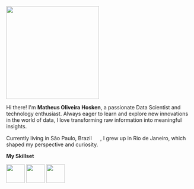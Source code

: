 <img src ="https://github.com/user-attachments/assets/152529cc-7c2f-4256-812e-41b06f9e1da3" width="250"/>



Hi there! I'm <b>Matheus Oliveira Hosken</b>, a passionate Data Scientist and technology enthusiast. Always eager to learn and explore new innovations in the world of data, I love transforming raw information into meaningful insights.

Currently living in São Paulo, Brazil <img src ="https://github.com/user-attachments/assets/c9187c16-6858-44d3-8c81-68bcf5a11310" width="15"/>
, I grew up in Rio de Janeiro, which shaped my perspective and curiosity.

<b>My Skillset</b>

<img src= "https://github.com/user-attachments/assets/a1f12e23-1799-45f3-882b-4938c3a770fe" width="50"/>  <img src= "https://github.com/user-attachments/assets/6fafa1b4-e189-4d62-8159-c0dc7caafdd6" width="50"/> <img src= "https://github.com/user-attachments/assets/68500ba9-193c-4c2a-8c2b-459f6ed3a4f4" width="50"/>







<!--
**hskmatheus/hskmatheus** is a ✨ _special_ ✨ repository because its `README.md` (this file) appears on your GitHub profile.

Here are some ideas to get you started:

- 🔭 I’m currently working on ...
- 🌱 I’m currently learning ...
- 👯 I’m looking to collaborate on ...
- 🤔 I’m looking for help with ...
- 💬 Ask me about ...
- 📫 How to reach me: ...
- 😄 Pronouns: ...
- ⚡ Fun fact: ...
-->
